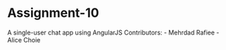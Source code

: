 # Assignment-10
A single-user chat app using AngularJS
Contributors: 
	- Mehrdad Rafiee
	- Alice Choie
